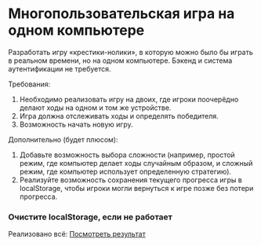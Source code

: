 # Многопользовательская игра на одном компьютере
Разработать игру «крестики-нолики», в которую можно было бы играть в реальном времени, но на одном компьютере. Бэкенд и система аутентификации не требуется.

Требования:
  1. Необходимо реализовать игру на двоих, где игроки поочерёдно делают ходы на одном и том же устройстве.
  2. Игра должна отслеживать ходы и определять победителя.
  3. Возможность начать новую игру.

Дополнительно (будет плюсом):
  1. Добавьте возможность выбора сложности (например, простой режим, где компьютер делает ходы случайным образом, и сложный режим, где компьютер использует определенную стратегию).
  2. Реализуйте возможность сохранения текущего прогресса игры в localStorage, чтобы игроки могли вернуться к игре позже без потери прогресса.

### Очистите localStorage, если не работает

Реализовано всё: <a href="https://ten666u.github.io/ticTacToe/">Посмотреть результат</a>
